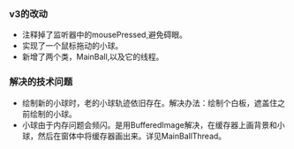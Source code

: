 ### v3的改动
- 注释掉了监听器中的mousePressed,避免碍眼。
- 实现了一个鼠标拖动的小球。
- 新增了两个类，MainBall,以及它的线程。
### 解决的技术问题
- 绘制新的小球时，老的小球轨迹依旧存在。解决办法：绘制个白板，遮盖住之前绘制的小球。
- 小球由于内存问题会频闪。是用BufferedImage解决，在缓存器上画背景和小球，然后在窗体中将缓存器画出来。详见MainBallThread。